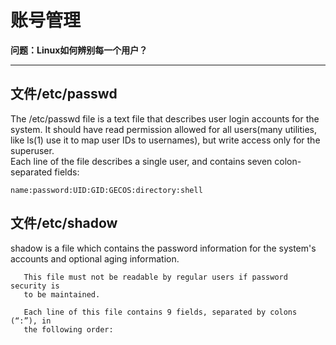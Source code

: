# 账号管理

**问题：Linux如何辨别每一个用户？**

---

## 文件/etc/passwd

The  /etc/passwd file is a text file that describes user login accounts for the system. It should have read permission allowed for  all  users(many  utilities,  like ls(1) use it to map user IDs to usernames), but write access only for the superuser.  
Each line of the file describes  a  single  user,  and  contains  seven colon-separated fields:

    name:password:UID:GID:GECOS:directory:shell
    
## 文件/etc/shadow

shadow is a file which contains the password information for the
       system's accounts and optional aging information.

       This file must not be readable by regular users if password security is
       to be maintained.

       Each line of this file contains 9 fields, separated by colons (“:”), in
       the following order: